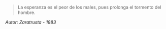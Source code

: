 >La esperanza es el peor de los males, pues prolonga el tormento del hombre.

_Autor: Zaratrusta - 1883_